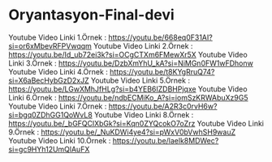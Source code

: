 # Oryantasyon-Final-devi
Youtube Video Linki 1.Örnek : https://youtu.be/668eq0F31AI?si=or6xMbevRFPVwqqm
Youtube Video Linki 2.Örnek : https://youtu.be/Id_ub72ei3k?si=OCgCTXm6FMewXr5X
Youtube Video Linki 3.Örnek : https://youtu.be/DzbXmYhU_kA?si=NiMGn0FW1wFDhonw
Youtube Video Linki 4.Örnek : https://youtu.be/t8KYgRruQ74?si=X6aBecHybGzD2xJZ
Youtube Video Linki 5.Örnek : https://youtu.be/LGwXMhJfHLg?si=b4YEB6IZDBHPjqxe
Youtube Video Linki 6.Örnek : https://youtu.be/ndbECMiKo_A?si=iomSzKRWAbuXz9G5
Youtube Video Linki 7.Örnek : https://youtu.be/A2R3c0rvH6w?si=bgq0ZDhGG1QoWvL8
Youtube Video Linki 8.Örnek : https://youtu.be/_bGFQClXbGk?si=Kqn0ZYQcokO7oZrz
Youtube Video Linki 9.Örnek : https://youtu.be/_NuKDWi4ye4?si=pWxV0bVwhSH9wauZ
Youtube Video Linki 10.Örnek : https://youtu.be/laelk8MDWec?si=gc9HYh12UmQlAuFX
